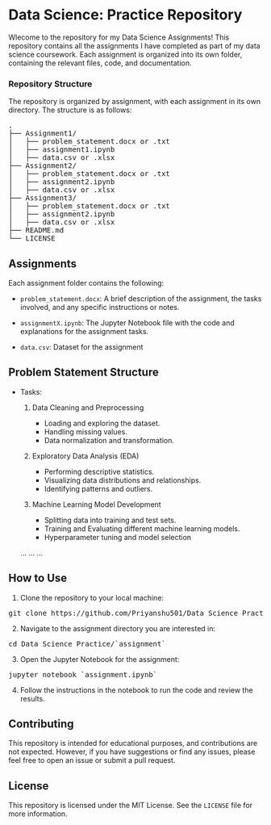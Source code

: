 # Data Science: Practice Repository

Wlecome to the repository for my Data Science Assignments! This repository contains all the assignments I have completed as part of my data science coursework. Each assignment is organized into its own folder, containing the relevant files, code, and documentation.

### Repository Structure

The repository is organized by assignment, with each assignment in its own directory. The structure is as follows:

<pre>
.
├── Assignment1/
│   ├── problem_statement.docx or .txt
│   ├── assignment1.ipynb
│   ├── data.csv or .xlsx
├── Assignment2/
│   ├── problem_statement.docx or .txt
│   ├── assignment2.ipynb
│   ├── data.csv or .xlsx
├── Assignment3/
│   ├── problem_statement.docx or .txt
│   ├── assignment2.ipynb
│   ├── data.csv or .xlsx
├── README.md
└── LICENSE
</pre>

## Assignments

Each assignment folder contains the following:

* `problem_statement.docx`: A brief description of the assignment, the tasks involved, and any specific instructions or notes.

* `assignmentX.ipynb`: The Jupyter Notebook file with the code and explanations for the assignment tasks.

* `data.csv`: Dataset for the assignment

## Problem Statement Structure

* Tasks:

    1. Data Cleaning and Preprocessing

        * Loading and exploring the dataset.
        * Handling missing values.
        * Data normalization and transformation.

    2. Exploratory Data Analysis (EDA)

        * Performing descriptive statistics.
        * Visualizing data distributions and relationships.
        * Identifying patterns and outliers.
    
    3. Machine Learning Model Development

        * Splitting data into training and test sets.
        * Training and Evaluating different machine learning models.
        * Hyperparameter tuning and model selection

    ... ... ...

## How to Use

1. Clone the repository to your local machine:

<pre>
git clone https://github.com/Priyanshu501/Data_Science_Practice.git
</pre>

2. Navigate to the assignment directory you are interested in:

<pre>
cd Data_Science_Practice/`assignment`
</pre>

3. Open the Jupyter Notebook for the assignment:

<pre>
jupyter notebook `assignment.ipynb`
</pre>

4. Follow the instructions in the notebook to run the code and review the results.

## Contributing

This repository is intended for educational purposes, and contributions are not expected. However, if you have suggestions or find any issues, please feel free to open an issue or submit a pull request.

## License

This repository is licensed under the MIT License. See the `LICENSE` file for more information.